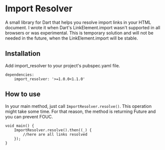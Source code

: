 # Import Resolver

A small library for Dart that helps you resolve import links in your HTML document. I wrote it when Dart's LinkElement.import wasn't supported in all browsers 
or was experimental. This is temporary solution and  will not be needed in the future, when the LinkElement.import will be stable.  

## Installation

Add import_resolver to your project's pubspec.yaml file.

	dependencies:
  		import_resolver: '>=1.0.0<1.1.0'  		   
  		
## How to use

In your main method, just call `ImportResolver.resolve()`. This operation might take some time. For that reason, the method is returning Future and you
can prevent FOUC.

	void main() {
		ImportResolver.resolve().then((_) {
			//here are all links resolved 
		});
	}

	